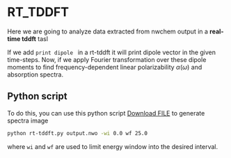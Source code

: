# RT_TDDFT


Here we are going to analyze data extracted from nwchem output in a **real-time tddft** tasl

If we add `print dipole ` in a rt-tddft it will print dipole vector in the given time-steps. Now, if we apply Fourier transformation over these dipole moments to find frequency-dependent linear polarizability $\alpha(\omega)$ and absorption spectra.


## Python script

To do this, you can use this python script <a id="raw-url" href="https://github.com/Yavar-Azar/RT_TDDFT/blob/main/rt-tddft.py">Download FILE</a> to generate spectra image
```bash
python rt-tddft.py output.nwo -wi 0.0 wf 25.0
```
where `wi` and `wf` are used to limit energy window into the desired interval.  
